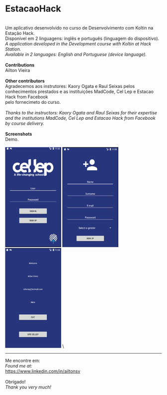 # EstacaoHack
\
Um aplicativo desenvolvido no curso de Desenvolvimento com Koltin na Estação Hack.\
Disponível em 2 linguagens: inglês e português (linguagem do dispositivo).
\
<i>A application developed in the Development course with Koltin at Hack Station.\
Available in 2 languages: English and Portuguese (device language).
</i> \
\
<b>Contributions</b> \
Ailton Vieira \
\
<b>Other contributors </b> \
Agradecemos aos instrutores: Kaory Ogata e Raul Seixas pelos conhecimentos prestados e as instituições MadCode, Cel Lep e Estacao Hack from Facebook \
pelo fornecimeto do curso.\
\
<i>Thanks to the instructors: Kaory Ogata and Raul Seixas for their expertise and the institutions MadCode, Cel Lep and Estacao Hack from Facebook \
by course delivery.</i>
\
\
<b>Screenshots </b> \
Demo.\
\
<img src="https://raw.githubusercontent.com/AiltonVieira/EstacaoHack/master/Screenshots/first.png" height="320" width="180">
<img src="https://raw.githubusercontent.com/AiltonVieira/EstacaoHack/master/Screenshots/second.png" height="320" width="180">
<img src="https://raw.githubusercontent.com/AiltonVieira/EstacaoHack/master/Screenshots/third.png" height="320" width="180">
\
____________
Me encontre em:\
<i>Found me at:</i> \
<a href="https://www.linkedin.com/in/ailtonsv">https://www.linkedin.com/in/ailtonsv</a> \
\
Obrigado!\
<i>Thank you very much!</i>

